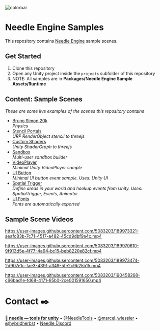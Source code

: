 ![colorbar](https://user-images.githubusercontent.com/5083203/180309860-542e6882-163c-4e11-9555-2c669ad72472.png)

# Needle Engine Samples

This repository contains [Needle Engine](https://docs.needle.tools) sample scenes.  

## Get Started  
1) Clone this repository
2) Open any Unity project inside the ``projects`` subfolder of this repository
3) NOTE: All samples are in **Packages/Needle Engine Sample Assets/Runtime**

## Content: Sample Scenes  
*These are some live examples of the scenes this repository contains*

- [Bruno Simon 20k](https://bruno-simon-20k-needle.glitch.me/)  
  *Physics*
- [Stencil Portals](https://needle-stencil-rendering.glitch.me/)  
  *URP RenderObject stencil to threejs*
- [Custom Shaders](https://needle-custom-shader-sample.glitch.me/)  
  *Unity ShaderGraph to threejs*
- [Sandbox](https://needle-tiny-starter.glitch.me/)  
  *Multi-user sandbox builder*
- [VideoPlayer](https://needle-videoplayer-sample.glitch.me/)  
  *Minimal Unity VideoPlayer sample*  
- [UI Button](https://needle-ui-button-sample.glitch.me/)   
  *Minimal UI button event sample. Uses: Unity UI*
- [Spatial Trigger](https://needle-spatial-trigger-sample.glitch.me/)  
  *Define areas in your world and hookup events from Unity. Uses: SpatialTrigger, Events, Animator*
- [UI Fonts](https://needle-fonts-sample.glitch.me/)  
  *Fonts are automatically exported*
 
## Sample Scene Videos

https://user-images.githubusercontent.com/5083203/189973321-aeafc83b-7c71-4517-a482-45cd9dbf9a4c.mp4  

https://user-images.githubusercontent.com/5083203/189970610-9f913d5e-4f77-4a64-bc15-beb8220e82cf.mp4  

https://user-images.githubusercontent.com/5083203/189973474-2d907e1c-fae3-439f-a349-5fe2c9b25b15.mp4

https://user-images.githubusercontent.com/5083203/190458268-c66bad1e-fd68-4171-85b0-2ce001591650.mp4



# Contact ✒️
<b>[🌵 needle — tools for unity](https://needle.tools)</b> • 
[@NeedleTools](https://twitter.com/NeedleTools) • 
[@marcel_wiessler](https://twitter.com/marcel_wiessler) • 
[@hybridherbst](https://twitter.com/hybridherbst) • 
[Needle Discord](https://discord.needle.tools)
